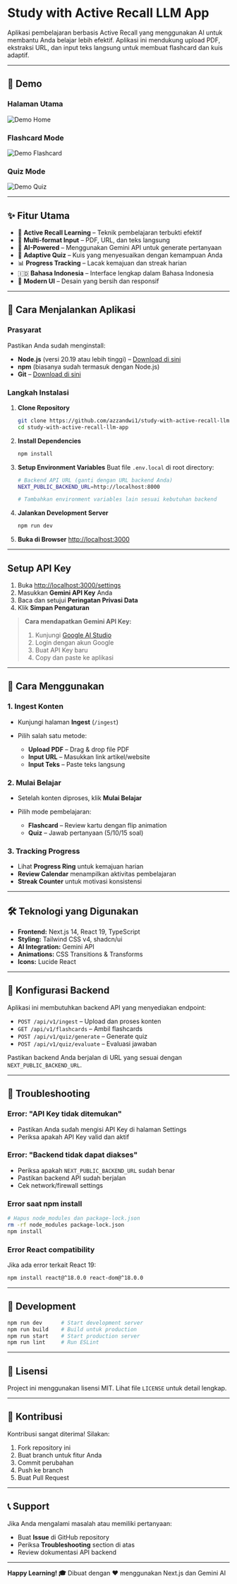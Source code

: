 # Study with Active Recall LLM App

Aplikasi pembelajaran berbasis Active Recall yang menggunakan AI untuk membantu Anda belajar lebih efektif. Aplikasi ini mendukung upload PDF, ekstraksi URL, dan input teks langsung untuk membuat flashcard dan kuis adaptif.

---

## 📸 Demo

### Halaman Utama

![Demo Home](docs/demo-home.gif)

### Flashcard Mode

![Demo Flashcard](docs/demo-flashcard.gif)

### Quiz Mode

![Demo Quiz](docs/demo-quiz.gif)


---

## ✨ Fitur Utama

* 🧠 **Active Recall Learning** – Teknik pembelajaran terbukti efektif
* 📄 **Multi-format Input** – PDF, URL, dan teks langsung
* 🤖 **AI-Powered** – Menggunakan Gemini API untuk generate pertanyaan
* 🎯 **Adaptive Quiz** – Kuis yang menyesuaikan dengan kemampuan Anda
* 📊 **Progress Tracking** – Lacak kemajuan dan streak harian
* 🇮🇩 **Bahasa Indonesia** – Interface lengkap dalam Bahasa Indonesia
* 🎨 **Modern UI** – Desain yang bersih dan responsif

---

## 🚀 Cara Menjalankan Aplikasi

### Prasyarat

Pastikan Anda sudah menginstall:

* **Node.js** (versi 20.19 atau lebih tinggi) – [Download di sini](https://nodejs.org/)
* **npm** (biasanya sudah termasuk dengan Node.js)
* **Git** – [Download di sini](https://git-scm.com/)

### Langkah Instalasi

1. **Clone Repository**

   ```sh
   git clone https://github.com/azzandwi1/study-with-active-recall-llm-app.git
   cd study-with-active-recall-llm-app
   ```

2. **Install Dependencies**

   ```sh
   npm install
   ```

3. **Setup Environment Variables**
   Buat file `.env.local` di root directory:

   ```sh
   # Backend API URL (ganti dengan URL backend Anda)
   NEXT_PUBLIC_BACKEND_URL=http://localhost:8000

   # Tambahkan environment variables lain sesuai kebutuhan backend
   ```

4. **Jalankan Development Server**

   ```sh
   npm run dev
   ```

5. **Buka di Browser**
   [http://localhost:3000](http://localhost:3000)

---

## Setup API Key

1. Buka [http://localhost:3000/settings](http://localhost:3000/settings)
2. Masukkan **Gemini API Key** Anda
3. Baca dan setujui **Peringatan Privasi Data**
4. Klik **Simpan Pengaturan**

> **Cara mendapatkan Gemini API Key:**
>
> 1. Kunjungi [Google AI Studio](https://makersuite.google.com/app/apikey)
> 2. Login dengan akun Google
> 3. Buat API Key baru
> 4. Copy dan paste ke aplikasi

---

## 📖 Cara Menggunakan

### 1. Ingest Konten

* Kunjungi halaman **Ingest** (`/ingest`)
* Pilih salah satu metode:

  * **Upload PDF** – Drag & drop file PDF
  * **Input URL** – Masukkan link artikel/website
  * **Input Teks** – Paste teks langsung

### 2. Mulai Belajar

* Setelah konten diproses, klik **Mulai Belajar**
* Pilih mode pembelajaran:

  * **Flashcard** – Review kartu dengan flip animation
  * **Quiz** – Jawab pertanyaan (5/10/15 soal)

### 3. Tracking Progress

* Lihat **Progress Ring** untuk kemajuan harian
* **Review Calendar** menampilkan aktivitas pembelajaran
* **Streak Counter** untuk motivasi konsistensi

---

## 🛠️ Teknologi yang Digunakan

* **Frontend:** Next.js 14, React 19, TypeScript
* **Styling:** Tailwind CSS v4, shadcn/ui
* **AI Integration:** Gemini API
* **Animations:** CSS Transitions & Transforms
* **Icons:** Lucide React

---

## 🔧 Konfigurasi Backend

Aplikasi ini membutuhkan backend API yang menyediakan endpoint:

* `POST /api/v1/ingest` – Upload dan proses konten
* `GET /api/v1/flashcards` – Ambil flashcards
* `POST /api/v1/quiz/generate` – Generate quiz
* `POST /api/v1/quiz/evaluate` – Evaluasi jawaban

Pastikan backend Anda berjalan di URL yang sesuai dengan `NEXT_PUBLIC_BACKEND_URL`.

---

## 🐛 Troubleshooting

### Error: "API Key tidak ditemukan"

* Pastikan Anda sudah mengisi API Key di halaman Settings
* Periksa apakah API Key valid dan aktif

### Error: "Backend tidak dapat diakses"

* Periksa apakah `NEXT_PUBLIC_BACKEND_URL` sudah benar
* Pastikan backend API sudah berjalan
* Cek network/firewall settings

### Error saat npm install

```sh
# Hapus node_modules dan package-lock.json
rm -rf node_modules package-lock.json
npm install
```

### Error React compatibility

Jika ada error terkait React 19:

```sh
npm install react@^18.0.0 react-dom@^18.0.0
```

---

## 📝 Development

```sh
npm run dev      # Start development server
npm run build    # Build untuk production
npm run start    # Start production server
npm run lint     # Run ESLint
```

---

## 📄 Lisensi

Project ini menggunakan lisensi MIT. Lihat file `LICENSE` untuk detail lengkap.

---

## 🤝 Kontribusi

Kontribusi sangat diterima! Silakan:

1. Fork repository ini
2. Buat branch untuk fitur Anda
3. Commit perubahan
4. Push ke branch
5. Buat Pull Request

---

## 📞 Support

Jika Anda mengalami masalah atau memiliki pertanyaan:

* Buat **Issue** di GitHub repository
* Periksa **Troubleshooting** section di atas
* Review dokumentasi API backend

---

**Happy Learning! 🎓**
Dibuat dengan ❤️ menggunakan Next.js dan Gemini AI
